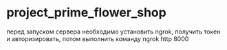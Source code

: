 # project_prime_flower_shop

перед запуском сервера необходимо установить ngrok, получить токен и авторизировать, потом выполнить команду ngrok http 8000
